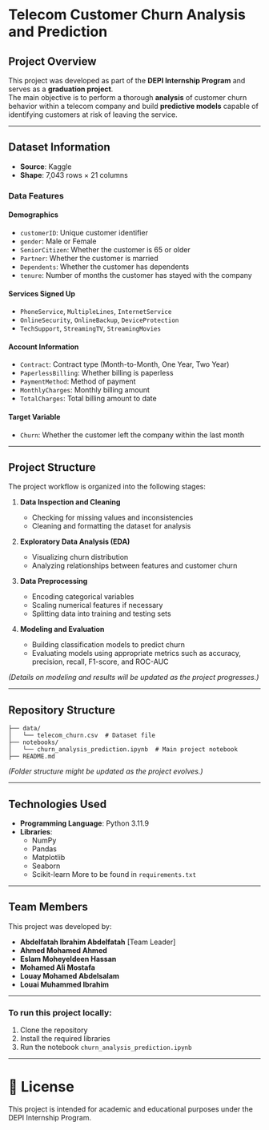 # Telecom Customer Churn Analysis and Prediction

## Project Overview
This project was developed as part of the **DEPI Internship Program** and serves as a **graduation project**.  
The main objective is to perform a thorough **analysis** of customer churn behavior within a telecom company and build **predictive models** capable of identifying customers at risk of leaving the service.

---

## Dataset Information

- **Source**: Kaggle
- **Shape**: 7,043 rows × 21 columns

### Data Features

#### Demographics
- `customerID`: Unique customer identifier
- `gender`: Male or Female
- `SeniorCitizen`: Whether the customer is 65 or older
- `Partner`: Whether the customer is married
- `Dependents`: Whether the customer has dependents
- `tenure`: Number of months the customer has stayed with the company

#### Services Signed Up
- `PhoneService`, `MultipleLines`, `InternetService`
- `OnlineSecurity`, `OnlineBackup`, `DeviceProtection`
- `TechSupport`, `StreamingTV`, `StreamingMovies`

#### Account Information
- `Contract`: Contract type (Month-to-Month, One Year, Two Year)
- `PaperlessBilling`: Whether billing is paperless
- `PaymentMethod`: Method of payment
- `MonthlyCharges`: Monthly billing amount
- `TotalCharges`: Total billing amount to date

#### Target Variable
- `Churn`: Whether the customer left the company within the last month

---

## Project Structure

The project workflow is organized into the following stages:

1. **Data Inspection and Cleaning**  
   - Checking for missing values and inconsistencies
   - Cleaning and formatting the dataset for analysis

2. **Exploratory Data Analysis (EDA)**  
   - Visualizing churn distribution
   - Analyzing relationships between features and customer churn

3. **Data Preprocessing**  
   - Encoding categorical variables
   - Scaling numerical features if necessary
   - Splitting data into training and testing sets

4. **Modeling and Evaluation**  
   - Building classification models to predict churn
   - Evaluating models using appropriate metrics such as accuracy, precision, recall, F1-score, and ROC-AUC

*(Details on modeling and results will be updated as the project progresses.)*

---

## Repository Structure

```plaintext
├── data/
│   └── telecom_churn.csv  # Dataset file
├── notebooks/
│   └── churn_analysis_prediction.ipynb  # Main project notebook
├── README.md
```
*(Folder structure might be updated as the project evolves.)*

---

## Technologies Used

- **Programming Language**: Python 3.11.9
- **Libraries**:
  - NumPy
  - Pandas
  - Matplotlib
  - Seaborn
  - Scikit-learn
More to be found in `requirements.txt`
---



## Team Members

This project was developed by:  
- **Abdelfatah Ibrahim Abdelfatah** [Team Leader]
- **Ahmed Mohamed Ahmed**
- **Eslam Moheyeldeen Hassan**
- **Mohamed Ali Mostafa**
- **Louay Mohamed Abdelsalam**
- **Louai Muhammed Ibrahim**

---


### To run this project locally:
1. Clone the repository
2. Install the required libraries
3. Run the notebook `churn_analysis_prediction.ipynb`

---

# 📄 License

This project is intended for academic and educational purposes under the DEPI Internship Program.

